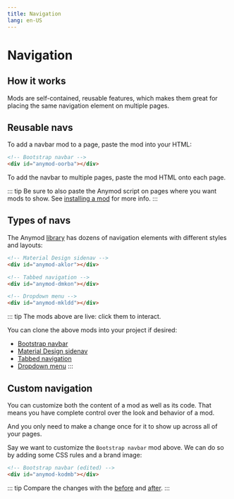 ```yaml
---
title: Navigation
lang: en-US
---
```


# Navigation

## How it works

Mods are self-contained, reusable features, which makes them great for placing the same navigation element on multiple pages.

## Reusable navs

To add a navbar mod to a page, paste the mod into your HTML:

```html
<!-- Bootstrap navbar -->
<div id="anymod-oorba"></div>
```

<!-- Bootstrap navbar Nav-01 -->
<mod mod-key="oorba"/>

To add the navbar to multiple pages, paste the mod HTML onto each page.

::: tip
Be sure to also paste the Anymod script on pages where you want mods to show. See [installing a mod](/guide/usage.html#installing-a-mod) for more info.
:::

## Types of navs

The Anymod [library](https://anymod.com/library) has dozens of navigation elements with different styles and layouts:

```html
<!-- Material Design sidenav -->
<div id="anymod-aklor"></div>
```

<!-- Side navigation Nav-02 -->
<mod mod-key="aklor"/>

```html
<!-- Tabbed navigation -->
<div id="anymod-dmkon"></div>
```
<!-- Tabbed content Nav-03 -->
<mod mod-key="dmkon"/>

```html
<!-- Dropdown menu -->
<div id="anymod-mkldd"></div>
```
<!-- Dropdown menu Nav-04 -->
<mod mod-key="mkldd"/>

::: tip
The mods above are live: click them to interact.

You can clone the above mods into your project if desired: 
- [Bootstrap navbar](https://anymod.com/mod/oorba?v=20)
- [Material Design sidenav](https://anymod.com/mod/aklor?v=20)
- [Tabbed navigation](https://anymod.com/mod/dmkon?v=20)
- [Dropdown menu](https://anymod.com/mod/mkldd?v=20)
:::

## Custom navigation

You can customize both the content of a mod as well as its code. That means you have complete control over the look and behavior of a mod.

And you only need to make a change once for it to show up across all of your pages.

Say we want to customize the `Bootstrap navbar` mod above. We can do so by adding some CSS rules and a brand image:

```html
<!-- Bootstrap navbar (edited) -->
<div id="anymod-kodmb"></div>
```
<!-- Bootstrap navbar (edited) Nav-05 -->
<mod mod-key="kodmb"/>

::: tip
Compare the changes with the [before](https://anymod.com/mod/oorba?v=20) and [after](https://anymod.com/mod/kodmb?v=20).
:::

